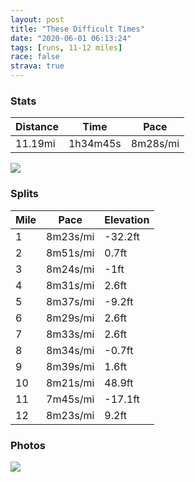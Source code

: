 ```yaml
---
layout: post
title: "These Difficult Times"
date: "2020-06-01 06:13:24"
tags: [runs, 11-12 miles]
race: false
strava: true
---
```


### Stats

| Distance | Time | Pace |
|----------|------|------|
|11.19mi|1h34m45s|8m28s/mi|

<img src='https://maps.googleapis.com/maps/api/staticmap?maptype=roadmap&path=enc:gfwwF|osbM[j@Ip@LDX`ATBB\lALHTOjCWnAF\GdCe@bBq@rAFpAxA|ADdA{EpOGdA|G~DvBhBvEbC|@x@pLbDpEDtALbBp@n@c@l@M`@i@\DJa@TKRe@xAJhAOrA\xAGz@H|An@`BBTZfBGbDt@vEEb@v@vARrAj@zA]tARrAZbBlA~DtAvG`@vFEhBT~DIlE^`BGnCh@tEX`GHvItAlAU`ACnUtAdLpB~DVbAx@~A^xBMfHx@B~DYhBB~@In@fAzA|AxAj@hAf@Zx@B`C{@tBdAZl@r@^fC^xAOxAd@JSGkA^uBfBEpD|@?hDT`AVZxDDrGfB~AFpDr@\[f@aCpAJvCz@nAjCtA?d@XrCm@v@y@@kAUc@q@g@n@iBLoAC{@Tm@Em@Yu@?_Af@mCnAgAjDA|@QjB{AbAeB~B_CD}@Rq@o@cD}@qHu@yBuCuGoAk@wA_DqAuBu@{Cm@m@aBwCs@y@kAgCeDuDFmAo@_C[a@KcAgAaCmB{BYgAs@iBa@c@e@aBOuDu@_CoA_BaAgI]{Fg@oCDyAIeAb@}BGeAJ}AWsACuAFq@i@qCAu@c@s@B]Wy@Ck@e@wAAyAWwB|@eGNiFAuDi@gF@iCt@{@[qJK}@cByC_DyC{Am@o@L[ImA}AuFsBmAaA{GmAyBy@yMaDab@uGy@Ce@p@UBkE}A}AWeBLoBg@wDYgAPmB`AcE~F{BfBeAO}@Pe@^{@Ee@d@}AIa@VaBb@w@CeAv@kE`@qDo@kAi@@XMe@oCa@g@a@y@uBi@][m@uAYyD@_Dc@e@YuCUaBj@o@kBi@i@a@CGW[h@u@CmBgAy@Cc@_@s@b@mBiAo@Mq@lAaA~@OzBa@dB]h@If@[ZSz@u@dAI`Bc@hAMtA_@`@UhA[^Cj@m@`BO~@_@v@e@ZD~@{@b@AnAi@d@Kb@e@fG_@t@w@n@QrBq@r@K`A_@v@g@h@a@RcAvAIZJl@mA|BQx@DxBs@`AOn@]VcAfBQdAF`Ak@hAa@XUb@]`BEzAe@nAJpC_@ECb@{@pCc@d@aAj@UzBy@nADtAKB[c@YARt@C\Yr@Kz@w@~AQzB]TWn@Kh@L|@[LQ`@UfBi@pA&key=AIzaSyC1MId7bFpkLXNAaYhBSTb8jLyiSqzbDtM&size=800x800&markers=color:yellow|label:S|40.75636,-73.99695&markers=color:green|label:F|40.75562999999998,-73.99599999999991'>

### Splits

| Mile | Pace | Elevation |
|------|------|-----------|
|1|8m23s/mi|-32.2ft|
|2|8m51s/mi|0.7ft|
|3|8m24s/mi|-1ft|
|4|8m31s/mi|2.6ft|
|5|8m37s/mi|-9.2ft|
|6|8m29s/mi|2.6ft|
|7|8m33s/mi|2.6ft|
|8|8m34s/mi|-0.7ft|
|9|8m39s/mi|1.6ft|
|10|8m21s/mi|48.9ft|
|11|7m45s/mi|-17.1ft|
|12|8m23s/mi|9.2ft|

### Photos
<img src='https://dgtzuqphqg23d.cloudfront.net/hZB0VBnnLcMXw9GSlQWnpjeibei7Oe3QYSYubBKqHSM-768x768.jpg'>
